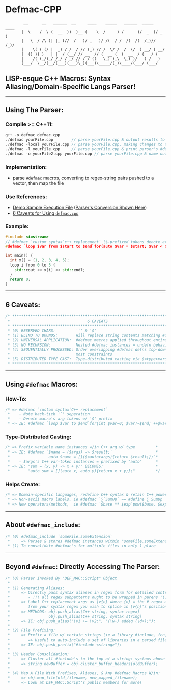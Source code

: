 # Defmac-CPP
```
        __      __   ______  __     ____    _____   ______  _____  ____         
       |  \    /  \ (  __  ))  )__ (    \  /     ) /      )/  _  )/ _  )        
       |   \  / /\ )| |_ (//  /   )/ _   )/ /(  / /  /(  /(  /_)// /_)/         
       |    \( ( (/ |  _) / /  / // (_) // /  \/ /  /  \/  ) __/ ) __/          
       |  () )) )   | |  / (__/ // __  // (  __ (  (  __  / (   / (             
       |    /( (_/)_/ /_/ / _/ // / / ((   \_) )_\  \_) )/   ) /   )            
       (___/  \__/(__/(___)(___)\_)(___)\_____/(_)\____/(___/ (___/           
```
## LISP-esque C++ Macros: Syntax Aliasing/Domain-Specific Langs Parser!
------------------------------------------------------------------------
## Using The Parser:
### Compile >= C++11:
```c++
g++ -o defmac defmac.cpp
./defmac yourFile.cpp        // parse yourFile.cpp & output results to yourFile_DMAC.cpp
./defmac -local yourFile.cpp // parse yourFile.cpp, making changes to the original file
./defmac -l yourFile.cpp     // parse yourFile.cpp & print parser's #defmac conversions
./defmac -o yourFile2.cpp yourFile.cpp // parse yourFile.cpp & name output file yourFile2.cpp
```

### Implementation:
* parse `#defmac` macros, converting to regex-string pairs pushed to a vector, then map the file

### Use References:
* [Demo Sample Execution File](https://github.com/jrandleman/Defmac-CPP/blob/master/defmac_sampleExec.cpp) ([Parser's Conversion Shown Here](https://github.com/jrandleman/Defmac-CPP/blob/master/defmac_sampleExec_DMAC.cpp))</br>
* [6 Caveats for Using `defmac.cpp`](#6-caveats)

### Example:
```c++
#include <iostream>
// #defmac `custom syntax`c++ replacement` ($-prefixed tokens denote args)
#defmac `loop $var from $start to $end`for(auto $var = $start; $var < $end; ++$var)`

int main() {
  int x[] = {1, 2, 3, 4, 5};
  loop i from 0 to 5 {
    std::cout << x[i] << std::endl;
  }
  return 0;
}
```

------------------------------------------------------------------------
## 6 Caveats:
```c++
/* *****************************************************************************
 *                                  6 CAVEATS                                 *
 * *****************************************************************************
 * (0) RESERVED CHARS:         '`' & '$'                                      *
 * (1) BLIND TO BOUNDS:        Will replace string contents matching #defmac  *
 * (2) UNIVERSAL APPLICATION:  #defmac macros applied throughout entire file  *
 * (3) NO RECURSION:           Nested #defmac instances = undefn behavior     *
 * (4) SEQUENTIALLY PROCESSED: Order overlapping #defmac defns top-down by    *
 *                             most constraints                               *
 * (5) DISTRIBUTED TYPE CAST:  Type-distributed casting via $<type>vars casts *
 * ****************************************************************************/
```
------------------------------------------------------------------------
## Using `#defmac` Macros:
### How-To:
```c++
/* => #defmac `custom syntax`C++ replacement`                             *
 *    - Note back-tick '`' seperation                                     *
 *    - Denote macro's arg tokens w/ '$' prefix                           *
 * => IE: #defmac `loop $var to $end`for(int $var=0; $var!=$end; ++$var)` */
```

### Type-Distributed Casting:
```c++
/* => Prefix variable name instances w/in C++ arg w/ type         *
 * => IE: #defmac `$name = ($args) -> $result;`                   *
 *                 auto $name = []($<auto>args){return $result;};`*
 *    - $args's C++ var-token instances = prefixed by "auto"      *
 * => IE: "sum = (x, y) -> x + y;" BECOMES:                       *
 *        "auto sum = [](auto x, auto y){return x + y;};"         */
```

### Helps Create:
```c++
/* => Domain-specific languages, redefine C++ syntax & retain C++ power   *
 * => Non-ascii macro labels, ie #defmac `∑`SumUp` == #define ∑ SumUp     *
 * => New operators/methods,  ie #defmac `$base ** $exp`pow($base, $exp)` */
```
------------------------------------------------------------------------
## About `#defmac_include`:

```c++
/* (0) #defmac_include `someFile.someExtension`                               *
 *     => Parses & stores #defmac instances within "someFile.someExtension"   *
 * (1) To consolidate #defmac's for multiple files in only 1 place            */
```
------------------------------------------------------------------------
## Beyond `#defmac`: Directly Accessing The Parser:
```c++
/* (0) Parser Invoked By "DEF_MAC::Script" Object                             *
 *                                                                            *
 * (1) Generating Aliases:                                                    *
 *     => Directly pass syntax aliases in regex form for detailed control     *
 *        - !!! all regex subpatterns ought to be wrapped in parens '()' !!!  *
 *     => Label C++ replacement args as \v{n} where {n} = the # regex match   *
 *        from your syntax regex you wish to splice in \v{n}'s position       *
 *     => METHODS: obj.push_alias(C++ string, syntax regex)                   *
 *                 obj.push_alias(C++ string, syntax string)                  *
 *     => IE: obj.push_alias("\v1 += \v2;", "(\w+) addeq (\d+);");            *
 *                                                                            *
 * (2) File Prefixing:                                                        *
 *     => Prefix a file w/ certain strings (ie a library #include, fcn, etc)  *
 *        => Useful to auto-include a set of libraries in a parsed file!      *
 *     => IE: obj.push_prefix("#include <string>");                           *
 *                                                                            *
 * (3) Header Consolidation:                                                  *
 *     => Cluster all #include's to the top of a string: systems above locals *
 *     => string newBuffer = obj.cluster_buffer_headers(oldBuffer);           *
 *                                                                            *
 * (4) Map A File With Prefixes, Aliases, & Any #defmac Macros W/in:          *
 *     => obj.map_file(old_filename, new_mapped_filename);                    *
 *     => Look at DEF_MAC::Script's public members for more!                  */
```
